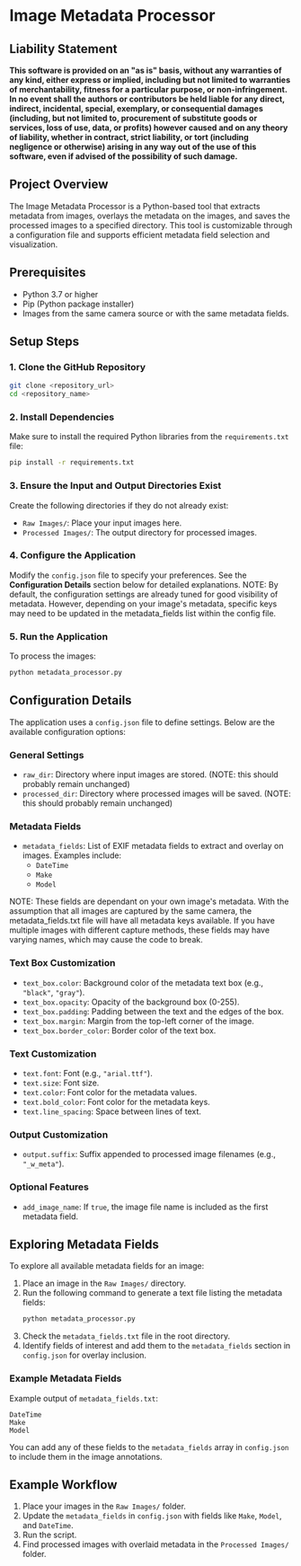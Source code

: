 # Image Metadata Processor

## Liability Statement

**This software is provided on an "as is" basis, without any warranties of any kind, either express or implied, including but not limited to warranties of merchantability, fitness for a particular purpose, or non-infringement. In no event shall the authors or contributors be held liable for any direct, indirect, incidental, special, exemplary, or consequential damages (including, but not limited to, procurement of substitute goods or services, loss of use, data, or profits) however caused and on any theory of liability, whether in contract, strict liability, or tort (including negligence or otherwise) arising in any way out of the use of this software, even if advised of the possibility of such damage.**

## Project Overview

The Image Metadata Processor is a Python-based tool that extracts metadata from images, overlays the metadata on the images, and saves the processed images to a specified directory. This tool is customizable through a configuration file and supports efficient metadata field selection and visualization.

## Prerequisites

- Python 3.7 or higher
- Pip (Python package installer)
- Images from the same camera source or with the same metadata fields.

## Setup Steps

### 1. Clone the GitHub Repository

```bash
git clone <repository_url>
cd <repository_name>
```

### 2. Install Dependencies

Make sure to install the required Python libraries from the `requirements.txt` file:

```bash
pip install -r requirements.txt
```

### 3. Ensure the Input and Output Directories Exist

Create the following directories if they do not already exist:

- `Raw Images/`: Place your input images here.
- `Processed Images/`: The output directory for processed images.

### 4. Configure the Application

Modify the `config.json` file to specify your preferences. See the **Configuration Details** section below for detailed explanations. NOTE: By default, the configuration settings are already tuned for good visibility of metadata. However, depending on your image's metadata, specific keys may need to be updated in the metadata_fields list within the config file.

### 5. Run the Application

To process the images:

```bash
python metadata_processor.py
```

## Configuration Details

The application uses a `config.json` file to define settings. Below are the available configuration options:

### General Settings

- `raw_dir`: Directory where input images are stored. (NOTE: this should probably remain unchanged)
- `processed_dir`: Directory where processed images will be saved. (NOTE: this should probably remain unchanged)

### Metadata Fields

- `metadata_fields`: List of EXIF metadata fields to extract and overlay on images. Examples include:
  - `DateTime`
  - `Make`
  - `Model`

NOTE: These fields are dependant on your own image's metadata. With the assumption that all images are captured by the same camera, the metadata_fields.txt file will have all metadata keys available. If you have multiple images with different capture methods, these fields may have varying names, which may cause the code to break.

### Text Box Customization

- `text_box.color`: Background color of the metadata text box (e.g., `"black"`, `"gray"`).
- `text_box.opacity`: Opacity of the background box (0-255).
- `text_box.padding`: Padding between the text and the edges of the box.
- `text_box.margin`: Margin from the top-left corner of the image.
- `text_box.border_color`: Border color of the text box.

### Text Customization

- `text.font`: Font (e.g., `"arial.ttf"`).
- `text.size`: Font size.
- `text.color`: Font color for the metadata values.
- `text.bold_color`: Font color for the metadata keys.
- `text.line_spacing`: Space between lines of text.

### Output Customization

- `output.suffix`: Suffix appended to processed image filenames (e.g., `"_w_meta"`).

### Optional Features

- `add_image_name`: If `true`, the image file name is included as the first metadata field.

## Exploring Metadata Fields

To explore all available metadata fields for an image:

1. Place an image in the `Raw Images/` directory.
2. Run the following command to generate a text file listing the metadata fields:
   ```bash
   python metadata_processor.py
   ```
3. Check the `metadata_fields.txt` file in the root directory.
4. Identify fields of interest and add them to the `metadata_fields` section in `config.json` for overlay inclusion.

### Example Metadata Fields

Example output of `metadata_fields.txt`:

```
DateTime
Make
Model
```

You can add any of these fields to the `metadata_fields` array in `config.json` to include them in the image annotations.

## Example Workflow

1. Place your images in the `Raw Images/` folder.
2. Update the `metadata_fields` in `config.json` with fields like `Make`, `Model`, and `DateTime`.
3. Run the script.
4. Find processed images with overlaid metadata in the `Processed Images/` folder.
